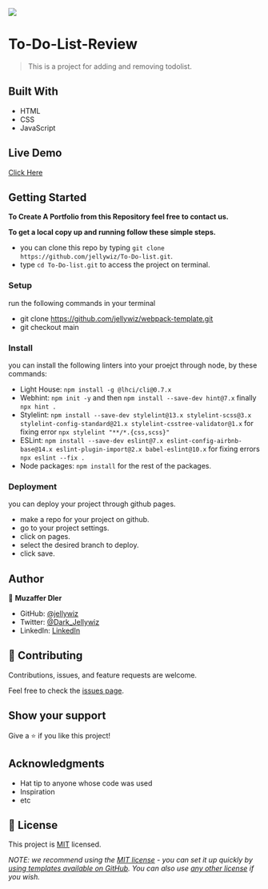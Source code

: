 ![](https://img.shields.io/badge/Microverse-blueviolet)

# To-Do-List-Review

> This is a project for adding and removing todolist.

## Built With

- HTML
- CSS
- JavaScript

## Live Demo

[Click Here](https://jellywiz.github.io/To-Do-list/)

## Getting Started

**To Create A Portfolio from this Repository feel free to contact us.**

**To get a local copy up and running follow these simple steps.**

- you can clone this repo by typing `git clone https://github.com/jellywiz/To-Do-list.git`.
- type `cd To-Do-list.git` to access the project on terminal.

### Setup

run the following commands in your terminal

- git clone https://github.com/jellywiz/webpack-template.git
- git checkout main

### Install

you can install the following linters into your proejct through node, by these commands:

- Light House: `npm install -g @lhci/cli@0.7.x`
- Webhint: `npm init -y` and then `npm install --save-dev hint@7.x` finally `npx hint .`
- Stylelint: `npm install --save-dev stylelint@13.x stylelint-scss@3.x stylelint-config-standard@21.x stylelint-csstree-validator@1.x` for fixing error `npx stylelint "**/*.{css,scss}"`
- ESLint: `npm install --save-dev eslint@7.x eslint-config-airbnb-base@14.x eslint-plugin-import@2.x babel-eslint@10.x` for fixing errors `npx eslint --fix .`
- Node packages: `npm install` for the rest of the packages.

### Deployment

you can deploy your project through github pages.

- make a repo for your project on github.
- go to your project settings.
- click on pages.
- select the desired branch to deploy.
- click save.

## Author

👤 **Muzaffer Dler**

- GitHub: [@jellywiz](https://github.com/jellywiz)
- Twitter: [@Dark_Jellywiz](https://twitter.com/Dark_JellyWiz)
- LinkedIn: [LinkedIn](https://www.linkedin.com/in/muzaffer-dler-473484205/)

## 🤝 Contributing

Contributions, issues, and feature requests are welcome.

Feel free to check the [issues page](../../issues/).

## Show your support

Give a ⭐️ if you like this project!

## Acknowledgments

- Hat tip to anyone whose code was used
- Inspiration
- etc

## 📝 License

This project is [MIT](./LICENSE) licensed.

_NOTE: we recommend using the [MIT license](https://choosealicense.com/licenses/mit/) - you can set it up quickly by [using templates available on GitHub](https://docs.github.com/en/communities/setting-up-your-project-for-healthy-contributions/adding-a-license-to-a-repository). You can also use [any other license](https://choosealicense.com/licenses/) if you wish._
